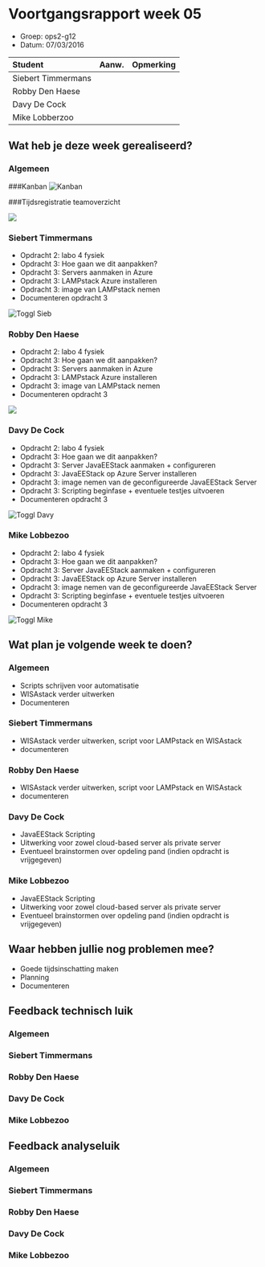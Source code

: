 # Voortgangsrapport week 05

* Groep: ops2-g12
* Datum: 07/03/2016

| Student  | Aanw. | Opmerking |
| :---     | :---  | :---      |
| Siebert Timmermans |       |           |
| Robby Den Haese |       |           |
| Davy De Cock |       |           |
| Mike Lobberzoo |       |           |

## Wat heb je deze week gerealiseerd?

### Algemeen

###Kanban
![Kanban](http://i65.tinypic.com/351df1f.jpg "Kanban")

###Tijdsregistratie teamoverzicht


![](https://i.gyazo.com/b9f9c6d42e1166866e12235cf9c58b0b.png)

### Siebert Timmermans

* Opdracht 2: labo 4 fysiek
* Opdracht 3: Hoe gaan we dit aanpakken?
* Opdracht 3: Servers aanmaken in Azure
* Opdracht 3: LAMPstack Azure installeren
* Opdracht 3: image van LAMPstack nemen
* Documenteren opdracht 3

![Toggl Sieb](https://i.gyazo.com/d3f71df59ee4c5a4040373da98d8b8ae.png "Toggl Sieb")

### Robby Den Haese

* Opdracht 2: labo 4 fysiek
* Opdracht 3: Hoe gaan we dit aanpakken?
* Opdracht 3: Servers aanmaken in Azure
* Opdracht 3: LAMPstack Azure installeren
* Opdracht 3: image van LAMPstack nemen
* Documenteren opdracht 3

![](https://i.gyazo.com/eee6b50323b8ffb0193327986620dbb6.png)

### Davy De Cock

* Opdracht 2: labo 4 fysiek
* Opdracht 3: Hoe gaan we dit aanpakken?
* Opdracht 3: Server JavaEEStack aanmaken + configureren
* Opdracht 3: JavaEEStack op Azure Server installeren
* Opdracht 3: image nemen van de geconfigureerde JavaEEStack Server
* Opdracht 3: Scripting beginfase + eventuele testjes uitvoeren
* Documenteren opdracht 3

![Toggl Davy](http://oi67.tinypic.com/mvt72q.jpg "Toggl Davy")

### Mike Lobbezoo

* Opdracht 2: labo 4 fysiek
* Opdracht 3: Hoe gaan we dit aanpakken?
* Opdracht 3: Server JavaEEStack aanmaken + configureren
* Opdracht 3: JavaEEStack op Azure Server installeren
* Opdracht 3: image nemen van de geconfigureerde JavaEEStack Server
* Opdracht 3: Scripting beginfase + eventuele testjes uitvoeren
* Documenteren opdracht 3

![Toggl Mike](http://i66.tinypic.com/21kean9.jpg "Toggl Mike")

## Wat plan je volgende week te doen?

### Algemeen

- Scripts schrijven voor automatisatie
- WISAstack verder uitwerken
- Documenteren



### Siebert Timmermans
- WISAstack verder uitwerken, script voor LAMPstack en WISAstack
- documenteren

### Robby Den Haese 
- WISAstack verder uitwerken, script voor LAMPstack en WISAstack
- documenteren

### Davy De Cock
- JavaEEStack Scripting
- Uitwerking voor zowel cloud-based server als private server
- Eventueel brainstormen over opdeling pand (indien opdracht is vrijgegeven)


### Mike Lobbezoo
- JavaEEStack Scripting
- Uitwerking voor zowel cloud-based server als private server
- Eventueel brainstormen over opdeling pand (indien opdracht is vrijgegeven)


## Waar hebben jullie nog problemen mee?

* Goede tijdsinschatting maken
* Planning
* Documenteren

## Feedback technisch luik

### Algemeen

### Siebert Timmermans
### Robby Den Haese 
### Davy De Cock
### Mike Lobbezoo

## Feedback analyseluik

### Algemeen

### Siebert Timmermans
### Robby Den Haese 
### Davy De Cock
### Mike Lobbezoo

